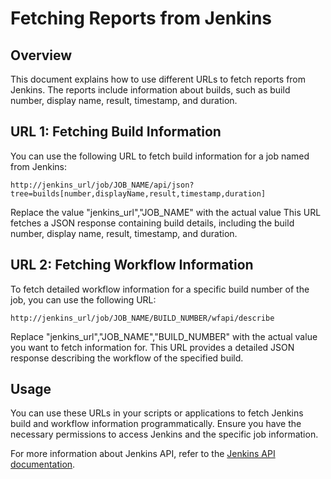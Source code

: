 # Fetching Reports from Jenkins

## Overview
This document explains how to use different URLs to fetch reports from Jenkins. The reports include information about builds, such as build number, display name, result, timestamp, and duration.

## URL 1: Fetching Build Information
You can use the following URL to fetch build information for a job named from Jenkins:

```
http://jenkins_url/job/JOB_NAME/api/json?tree=builds[number,displayName,result,timestamp,duration]
```

Replace the value "jenkins_url","JOB_NAME" with the actual value
This URL fetches a JSON response containing build details, including the build number, display name, result, timestamp, and duration.

## URL 2: Fetching Workflow Information
To fetch detailed workflow information for a specific build number of the job, you can use the following URL:

```
http://jenkins_url/job/JOB_NAME/BUILD_NUMBER/wfapi/describe
```

Replace "jenkins_url","JOB_NAME","BUILD_NUMBER" with the actual value you want to fetch information for. This URL provides a detailed JSON response describing the workflow of the specified build.

## Usage
You can use these URLs in your scripts or applications to fetch Jenkins build and workflow information programmatically. Ensure you have the necessary permissions to access Jenkins and the specific job information.

For more information about Jenkins API, refer to the [Jenkins API documentation](https://www.jenkins.io/doc/book/using/remote-access-api/).
```
